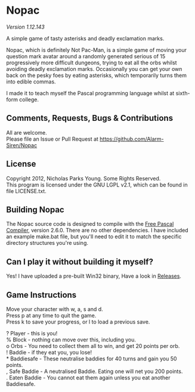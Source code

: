 # Nopac
*Version 1.12.143*

A simple game of tasty asterisks and deadly exclamation marks.

Nopac, which is definitely Not Pac-Man, is a simple game of moving your question mark avatar around a randomly generated serious of 15 progressively more difficult dungeons, trying to eat all the orbs whilst avoiding deadly exclamation marks. Occasionally you can get your own back on the pesky foes by eating asterisks, which temporarily turns them into edible commas.

I made it to teach myself the Pascal programming language whilst at sixth-form college.

## Comments, Requests, Bugs & Contributions
All are welcome.  
Please file an Issue or Pull Request at https://github.com/Alarm-Siren/Nopac

## License
Copyright 2012, Nicholas Parks Young. Some Rights Reserved.  
This program is licensed under the GNU LGPL v2.1, which can be found in file LICENSE.txt.

## Building Nopac
The Nopac source code is designed to compile with the [Free Pascal Compiler](https://www.freepascal.org/), version 2.6.0. There are no other dependencies. I have included an example make.bat file, but you'll need to edit it to match the specific directory structures you're using.

## Can I play it without building it myself?
Yes! I have uploaded a pre-built Win32 binary, Have a look in [Releases](https://github.com/Alarm-Siren/Nopac/releases).

## Game Instructions
Move your character with w, a, s and d.  
Press p at any time to quit the game.  
Press k to save your progress, or l to load a previous save.  

? Player - this is you!  
% Block - nothing can move over this, including you.  
o Orbs - You need to collect them all to win, and get 20 points per orb.  
! Baddie - if they eat you, you lose!  
&ast; Baddiesafe - These neutralise baddies for 40 turns and gain you 50 points.  
, Safe Baddie - A neutralised Baddie. Eating one will net you 200 points.  
. Eaten Baddie - You cannot eat them again unless you eat another Baddiesafe.  

